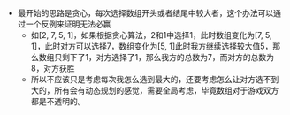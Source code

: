 * 最开始的思路是贪心，每次选择数组开头或者结尾中较大者，这个办法可以通过一个反例来证明无法必赢
  * 如[2, 7, 5, 1]，如果根据贪心算法，2和1中选择1，此时数组变化为[7, 5, 1]，此时对方可以选择7，数组变化为[5, 1]此时我方继续选择较大值5，那么数组只剩下了1，对方选择了1，那么我方的总数为7，而对方的总数为8，对方获胜
  * 所以不应该只是考虑每次我怎么选到最大的，还要考虑怎么让对方选不到大的，所有会有动态规划的感觉，需要全局考虑，毕竟数组对于游戏双方都是不透明的。
